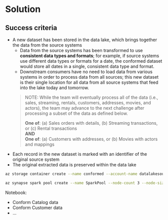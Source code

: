 # Solution

## Success criteria

- A new dataset has been stored in the data lake, which brings together the data from the source systems
    - Data from the source systems has been transformed to use **consistent data types and formats**;
    for example, if source systems use different data types or formats for a date,
    the conformed dataset would store all dates in a single, consistent data type and format.
    - Downstream consumers have no need to load data from various systems in order
    to process data from all sources; this new dataset is their single location
    for all data from all source systems that feed into the lake today and tomorrow.
    > NOTE: While the team will eventually process all of the data
    > (i.e., sales, streaming, rentals, customers, addresses, movies, and actors),
    > the team may advance to the next challenge after processing
    > a subset of the data as defined below.  
    >
    > **One of**: (a) Sales orders with details, (b) Streaming transactions, or (c) Rental transactions  
    > **AND**  
    > **One of**: (a) Customers with addresses, or (b) Movies with actors and mappings
- Each record in the new dataset is marked with an identifier of the original source system
- The original extracted data is preserved within the data lake

```bash
az storage container create --name conformed --account-name datalakesouthridge02 --resource-group mdw-oh-02-westeurope

az synapse spark pool create --name SparkPool --node-count 3 --node-size Medium --resource-group mdw-oh-02-westeurope --spark-version 2.4 --workspace-name southridgesynapse02 --enable-auto-pause true
```

Notebook: 
- Conform Catalog data
- Conform Customer data
- ...